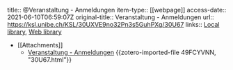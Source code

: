 title:: @Veranstaltung - Anmeldungen
item-type:: [[webpage]]
access-date:: 2021-06-10T06:59:07Z
original-title:: Veranstaltung - Anmeldungen
url:: https://ksl.unibe.ch/KSL/30UXVE9no32Pn3s5GuhPXg/30U67
links:: [Local library](zotero://select/groups/2386895/items/S7F8A2DR), [Web library](https://www.zotero.org/groups/2386895/items/S7F8A2DR)

- [[Attachments]]
	- [Veranstaltung - Anmeldungen](https://ksl.unibe.ch/KSL/30UXVE9no32Pn3s5GuhPXg/30U67) {{zotero-imported-file 49FCYVNN, "30U67.html"}}